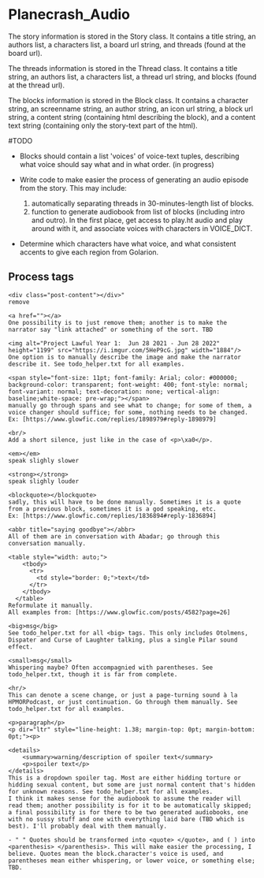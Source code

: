 # Planecrash_Audio

The story information is stored in the Story class.
It contains a title string, an authors list, a characters list, a board url string, and threads (found at the board url).

The threads information is stored in the Thread class.
It contains a title string, an authors list, a characters list, a thread url string, and blocks (found at the thread url).

The blocks information is stored in the Block class.
It contains a character string, an screenname string, an author string, an icon url string, a block url string, a content string (containing html describing the block), and a content text string (containing only the story-text part of the html).

#TODO
- Blocks should contain a list 'voices' of voice-text tuples, describing what voice should say what and in what order. (in progress)

- Write code to make easier the process of generating an audio episode from the story. This may include:
    1. automatically separating threads in 30-minutes-length list of blocks.
    2. function to generate audiobook from list of blocks (including intro and outro).
    In the first place, get access to play.ht audio and play around with it, and associate voices with characters in VOICE_DICT.

- Determine which characters have what voice, and what consistent accents to give each region from Golarion.

## Process tags
    <div class="post-content"></div>"
    remove

    <a href=""></a>
    One possibility is to just remove them; another is to make the narrator say "link attached" or something of the sort. TBD
    
    <img alt="Project Lawful Year 1:  Jun 28 2021 - Jun 28 2022" height="1199" src="https://i.imgur.com/5HeP9cG.jpg" width="1884"/>
    One option is to manually describe the image and make the narrator describe it. See todo_helper.txt for all examples.
    
    <span style="font-size: 11pt; font-family: Arial; color: #000000; background-color: transparent; font-weight: 400; font-style: normal; font-variant: normal; text-decoration: none; vertical-align: baseline;white-space: pre-wrap;"></span>
    manually go through spans and see what to change; for some of them, a voice changer should suffice; for some, nothing needs to be changed.
    Ex: [https://www.glowfic.com/replies/1898979#reply-1898979]
    
    <br/>
    Add a short silence, just like in the case of <p>\xa0</p>.
    
    <em></em>
    speak slighly slower
    
    <strong></strong>
    speak slighly louder
    
    <blockquote></blockquote>
    sadly, this will have to be done manually. Sometimes it is a quote from a previous block, sometimes it is a god speaking, etc. 
    Ex: [https://www.glowfic.com/replies/1836894#reply-1836894]
    
    <abbr title="saying goodbye"></abbr>
    All of them are in conversation with Abadar; go through this conversation manually.
    
    <table style="width: auto;">
	    <tbody>
	      <tr>
	        <td style="border: 0;">text</td>
          </tr>
        </tbody>
      </table>
    Reformulate it manually.
    All examples from: [https://www.glowfic.com/posts/4582?page=26]
    
    <big>msg</big>
    See todo_helper.txt for all <big> tags. This only includes Otolmens, Dispater and Curse of Laughter talking, plus a single Pilar sound effect.

    <small>msg</small>
    Whispering maybe? Often accompagnied with parentheses. See todo_helper.txt, though it is far from complete.

    <hr/>
    This can denote a scene change, or just a page-turning sound à la HPMORPodcast, or just continuation. Go through them manually. See todo_helper.txt for all examples.

    <p>paragraph</p>
    <p dir="ltr" style="line-height: 1.38; margin-top: 0pt; margin-bottom: 0pt;"><p>

    <details>
	    <summary>warning/description of spoiler text</summary>
	    <p>spoiler text</p>
    </details>
    This is a dropdown spoiler tag. Most are either hidding torture or hidding sexual content, but some are just normal content that's hidden for unknown reasons. See todo_helper.txt for all examples. 
    I think it makes sense for the audiobook to assume the reader will read them; another possibility is for it to be automatically skipped; a final possibility is for there to be two generated audiobooks, one with no sussy stuff and one with everything laid bare (TBD which is best). I'll probably deal with them manually.
    
    - " " Quotes should be transformed into <quote> </quote>, and ( ) into <parenthesis> </parenthesis>. This will make easier the processing, I believe. Quotes mean the block.character's voice is used, and parentheses mean either whispering, or lower voice, or something else; TBD.